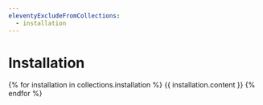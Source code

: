```yaml
---
eleventyExcludeFromCollections:
  - installation
---
```


# Installation

{% for installation in collections.installation %}
{{ installation.content }}
{% endfor %}


